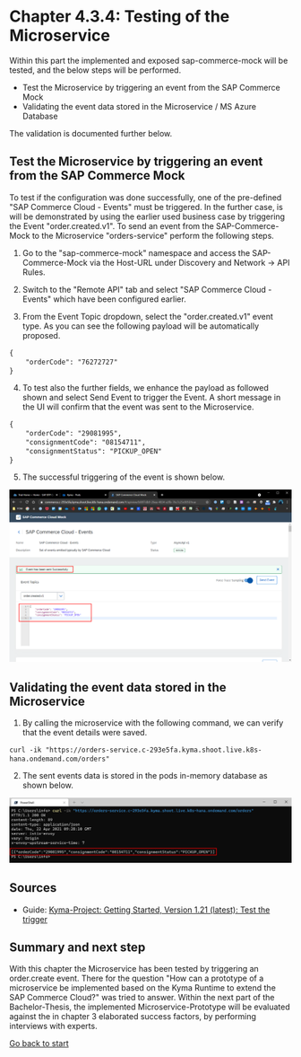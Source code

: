 # Chapter 4.3.4: Testing of the Microservice

Within this part the implemented and exposed sap-commerce-mock will be tested, and the below steps will be performed.

* Test the Microservice by triggering an event from the SAP Commerce Mock
* Validating the event data stored in the Microservice / MS Azure Database

The validation is documented further below.

## Test the Microservice by triggering an event from the SAP Commerce Mock

To test if the configuration was done successfully, one of the pre-defined "SAP Commerce Cloud - Events" must be triggered. In the further case, is will be demonstrated by using the earlier used business case by triggering the Event "order.created.v1". To send an event from the SAP-Commerce-Mock to the Microservice "orders-service" perform the following steps.

1. Go to the "sap-commerce-mock" namespace and access the SAP-Commerce-Mock via the Host-URL under Discovery and Network -> API Rules. 

2. Switch to the "Remote API" tab and select "SAP Commerce Cloud - Events" which have been configured earlier.

3. From the Event Topic dropdown, select the "order.created.v1" event type. As you can see the following payload will be automatically proposed.

```
{
	"orderCode": "76272727"
}
```

4. To test also the further fields, we enhance the payload as followed shown and select Send Event to trigger the Event. A short message in the UI will confirm that the event was sent to the Microservice.

```
{
    "orderCode": "29081995",
    "consignmentCode": "08154711",
    "consignmentStatus": "PICKUP_OPEN"
}
```

5. The successful triggering of the event is shown below.

![](images/04_01_Trigger_order.created.v1_event.png)


## Validating the event data stored in the Microservice

1. By calling the microservice with the following command, we can verify that the event details were saved.

```
curl -ik "https://orders-service.c-293e5fa.kyma.shoot.live.k8s-hana.ondemand.com/orders"
```

2. The sent events data is stored in the pods in-memory database as shown below.

![](images/04_02_Verify_order.created.v1_event.png)


## Sources

* Guide: [Kyma-Project: Getting Started, Version 1.21 (latest): Test the trigger](https://kyma-project.io/docs/1.20/root/getting-started#getting-started-trigger-the-microservice-with-an-event-test-the-trigger)


## Summary and next step

With this chapter the Microservice has been tested by triggering an order.create event. There for the question "How can a prototype of a microservice be implemented based on the Kyma Runtime to extend the SAP Commerce Cloud?" was tried to answer. Within the next part of the Bachelor-Thesis, the implemented Microservice-Prototype will be evaluated against the in chapter 3 elaborated success factors, by performing interviews with experts. 

[Go back to start](https://github.com/klouisbrother/ba-kyma-prototype)
